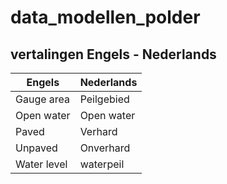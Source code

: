 # data_modellen_polder

## vertalingen Engels - Nederlands
|Engels | Nederlands|
|-------|-----------|
|Gauge area | Peilgebied|
|Open water | Open water|
|Paved | Verhard |
|Unpaved | Onverhard |
|Water level | waterpeil |
